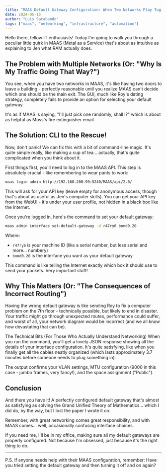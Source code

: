 ```yaml
---
title: "MAAS Default Gateway Configuration: When Two Networks Play Tug-of-War"
date: 2024-05-15
author: "Luis Sarabando"
tags: ["maas", "networking", "infrastructure", "automation"]
---
```



Hello there, fellow IT enthusiasts! Today I'm going to walk you through a peculiar little quirk in MAAS (Metal as a Service) that's about as intuitive as explaining to Jen what RAM actually does.

## The Problem with Multiple Networks (Or: "Why Is My Traffic Going That Way?")

You see, when you have two networks in MAAS, it's like having two doors to leave a building - perfectly reasonable until you realize MAAS can't decide which one should be the main exit. The GUI, much like Roy's dating strategy, completely fails to provide an option for selecting your default gateway.

It's as if MAAS is saying, "I'll just pick one randomly, shall I?" which is about as helpful as Moss's fire extinguisher email.

## The Solution: CLI to the Rescue!
Now, don't panic! We can fix this with a bit of command-line magic. It's quite simple really, like making a cup of tea... actually, that's quite complicated when you think about it.

First things first, you'll need to log in to the MAAS API. This step is absolutely crucial - like remembering to wear pants to work:

```bash
maas login admin http://192.168.200.99:5240/MAAS/api/2.0/
```

This will ask for your API key (leave empty for anonymous access, though that's about as useful as Jen's computer skills). You can get your API key from the WebUI - it's under your user profile, not hidden in a black box like the Internet.

Once you're logged in, here's the command to set your default gateway:

```bash
maas admin interface set-default-gateway -d r47ry6 bond0.20
```


Where:

 - `r47ry6` is your machine ID (like a serial number, but less serial and more... numbery)
 - `bond0.20` is the interface you want as your default gateway

This command is like telling the Internet exactly which box it should use to send your packets. Very important stuff!

## Why This Matters (Or: "The Consequences of Incorrect Routing")
Having the wrong default gateway is like sending Roy to fix a computer problem on the 7th floor - technically possible, but likely to end in disaster. Your traffic might go through unexpected routes, performance could suffer, and worst of all, your network diagram would be incorrect (and we all know how devastating that can be).

The Technical Bits (For Those Who Actually Understand Networking)
When you run the command, you'll get a lovely JSON response showing all the details of your interface configuration. It's quite satisfying, like when you finally get all the cables neatly organized (which lasts approximately 3.7 minutes before someone needs to plug something in).

The output confirms your VLAN settings, MTU configuration (9000 in this case - jumbo frames, very fancy!), and the space assignment ("Public").

## Conclusion
And there you have it! A perfectly configured default gateway that's almost as satisfying as solving the Grand Unified Theory of Mathematics... which I did do, by the way, but I lost the paper I wrote it on.

Remember, with great networking comes great responsibility, and with MAAS comes... well, occasionally confusing interface choices.

If you need me, I'll be in my office, making sure all my default gateways are properly configured. Not because I'm obsessed, just because it's the right thing to do.

---

P.S. If anyone needs help with their MAAS configuration, remember: Have you tried setting the default gateway and then turning it off and on again?